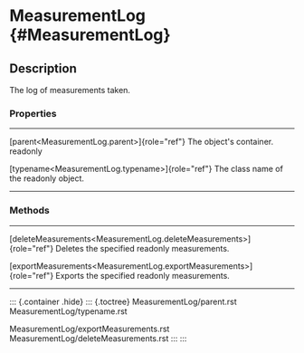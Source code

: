 MeasurementLog {#MeasurementLog}
==============

Description
-----------

The log of measurements taken.

### Properties

  --------------------------------------------------- ---------------------------
  [parent\<MeasurementLog.parent\>]{role="ref"}       The object\'s container.
  readonly                                            

  [typename\<MeasurementLog.typename\>]{role="ref"}   The class name of the
  readonly                                            object.
  --------------------------------------------------- ---------------------------

### Methods

  ----------------------------------------------------------------------- ------------------------
  [deleteMeasurements\<MeasurementLog.deleteMeasurements\>]{role="ref"}   Deletes the specified
  readonly                                                                measurements.

  [exportMeasurements\<MeasurementLog.exportMeasurements\>]{role="ref"}   Exports the specified
  readonly                                                                measurements.
  ----------------------------------------------------------------------- ------------------------

::: {.container .hide}
::: {.toctree}
MeasurementLog/parent.rst MeasurementLog/typename.rst

MeasurementLog/exportMeasurements.rst
MeasurementLog/deleteMeasurements.rst
:::
:::
